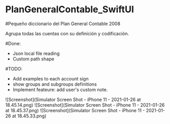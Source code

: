 # PlanGeneralContable_SwiftUI
#Pequeño diccionario del Plan General Contable 2008

Agrupa todas las cuentas con su definición y codificación.

#Done:
  - Json local file reading
  - Custom path shape

#TODO:
  - Add examples to each account sign
  - show groups and subgroups definitions
  - Implement feateure: add user's custom note.
  
  ![Screenshot](Simulator Screen Shot - iPhone 11 - 2021-01-26 at 18.45.14.png)
  ![Screenshot](Simulator Screen Shot - iPhone 11 - 2021-01-26 at 18.45.37.png)
  ![Screenshot](Simulator Screen Shot - iPhone 11 - 2021-01-26 at 18.45.33.png)
  
